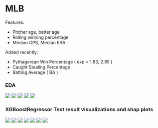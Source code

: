 # MLB

Features: 

- Pitcher age, batter age
- Rolling winning percentage
- Median OPS, Median ERA

Added recently:

- Pythagorean Win Percentage ( exp = 1.83, 2.85 )
- Caught Stealing Percentage
- Batting Average ( BA )

### EDA

![](https://github.com/ShaliniR8/lahman-mlb/blob/main/images/fig1.jpg?raw=true)
![](https://github.com/ShaliniR8/lahman-mlb/blob/main/images/fig2.jpg?raw=true)
![](https://github.com/ShaliniR8/lahman-mlb/blob/main/images/fig3.jpg?raw=true)
![](https://github.com/ShaliniR8/lahman-mlb/blob/main/images/fig4.jpg?raw=true)
![](https://github.com/ShaliniR8/lahman-mlb/blob/main/images/fig5.jpg?raw=true)


### XGBoostRegressor Test result visualizations and shap plots

![](https://github.com/ShaliniR8/lahman-mlb/blob/main/images/fig6.png?raw=true)
![](https://github.com/ShaliniR8/lahman-mlb/blob/main/images/fig7.png?raw=true)
![](https://github.com/ShaliniR8/lahman-mlb/blob/main/images/fig8.png?raw=true)
![](https://github.com/ShaliniR8/lahman-mlb/blob/main/images/fig9.png?raw=true)
![](https://github.com/ShaliniR8/lahman-mlb/blob/main/images/fig10.png?raw=true)
![](https://github.com/ShaliniR8/lahman-mlb/blob/main/images/fig11.png?raw=true)
![](https://github.com/ShaliniR8/lahman-mlb/blob/main/images/fig12.png?raw=true)
